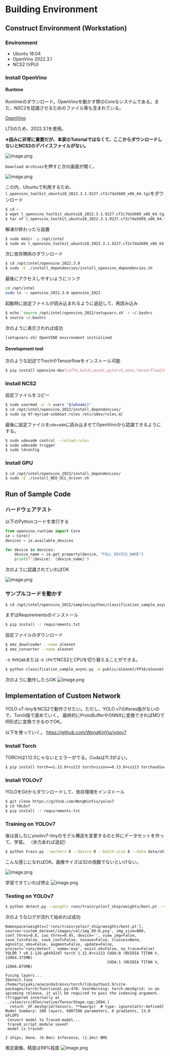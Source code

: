 # Building Environment

## Construct Environment (Workstation)

### Environment

 - Ubuntu 18.04
 - OpenVino 2022.3.1
 - NCS2 (VPU)

### Install OpenVino

#### Runtime
Runtimeのダウンロード。OpenVinoを動かす際のCoreなシステムである。また、NSC2を認識させるためのファイル等も含まれている。

[OpenVino](https://www.intel.com/content/www/us/en/developer/tools/openvino-toolkit/download.html)

LTSのため、2022.3.1を使用。

<b>※因みに非常に重要だが、本家のTutorialではなくて、ここからダウンロードしないとNCS2のデバイスファイルがない。</b>

![image.png](https://qiita-image-store.s3.ap-northeast-1.amazonaws.com/0/95636/177db560-5c37-21fb-f9bf-60034591d51c.png)

`Download Archives`を押すと次の画面が開く。

![image.png](https://qiita-image-store.s3.ap-northeast-1.amazonaws.com/0/95636/381152f2-7ff9-0cdb-affd-deebac690399.png)

この内、Ubuntuで利用するため、`l_openvino_toolkit_ubuntu18_2022.3.1.9227.cf2c7da5689_x86_64.tgz`をダウンロード

``` bash
$ cd ~
$ wget l_openvino_toolkit_ubuntu18_2022.3.1.9227.cf2c7da5689_x86_64.tgz
$ tar xf l_openvino_toolkit_ubuntu18_2022.3.1.9227.cf2c7da5689_x86_64.tgz
```

解凍が終わったら設置

``` bash
$ sudo mkdir -p /opt/intel
$ sudo mv l_openvino_toolkit_ubuntu18_2022.3.1.9227.cf2c7da5689_x86_64 /opt/intel/openvino_2022.3.0
```

次に依存関係のダウンロード

```bash
$ cd /opt/intel/openvino_2022.3.0
$ sudo -E ./install_dependencies/install_openvino_dependencies.sh
```

最後にアクセスしやすいようにリンク

``` bash
cd /opt/intel
sudo ln -s openvino_2022.3.0 openvino_2022
```

起動時に設定ファイルが読み込まれるように追記して、再読み込み

``` bash
$ echo `source /opt/intel/openvino_2022/setupvars.sh` > ~/.bashrc
$ source ~/.bashrc
```

次のように表示されれば成功

```
[setupvars.sh] OpenVINO environment initialized
```

#### Development tool
次のような記述でTrochやTensorflowをインストール可能

```bash
$ pip install openvino-dev[caffe,kaldi,mxnet,pytorch,onnx,tensorflow2]==2022.3.0
```

### Install NCS2

設定ファイルをコピー

``` bash
$ sudo usermod -a -G users "$(whoami)"
$ cd /opt/intel/openvino_2022/install_dependencies/
$ sudo cp 97-myriad-usbboot.rules /etc/udev/rules.d/
```

最後に設定ファイルを`udevadm`に読み込ませてOpenVinoから認識できるようにする。

``` bash
$ sudo udevadm control --reload-rules
$ sudo udevadm trigger
$ sudo ldconfig
```

### Install GPU

``` bash
$ cd /opt/intel/openvino_2022/install_dependencies/
$ sudo -E ./install_NEO_OCL_driver.sh
```


## Run of Sample Code

### ハードウェアテスト
以下のPythonコードを実行する

``` python
from openvino.runtime import Core
ie = Core()
devices = ie.available_devices

for device in devices:
    device_name = ie.get_property(device, "FULL_DEVICE_NAME")
    print(f"{device}: {device_name}")
```

次のように認識されていればOK

![image.png](https://qiita-image-store.s3.ap-northeast-1.amazonaws.com/0/95636/74e1fd5d-d0a9-b733-4204-787a98a6262e.png)


### サンプルコードを動かす

``` bash
$ cd /opt/intel/openvino_2022/samples/python/classification_sample_async
```

まずはRequirementsのインストール

```bash
$ pip install -r requirements.txt
```

設定ファイルのダウンロード

``` bash
$ omz_downloader --name alexnet
$ omz_converter --name alexnet
```

`-d MYRIAD`または`-d CPU`でNCS2とCPUを切り替えることができる。

``` bash
$ python classification_sample_async.py -m public/alexnet/FP16/alexnet.xml -i test.jpg -d MYRIAD
```

次のように動作したらOK
![image.png](https://qiita-image-store.s3.ap-northeast-1.amazonaws.com/0/95636/bae34b1c-abda-74fe-934c-7cdae1761e2c.png)

##  Implementation of Custom Network
YOLO v7-tinyをNCS2で動作させたい。ただし、YOLO v7のKeras版がないので、Torch版で進めていく。
最終的にProtoBufferやONNXに変換できればMOでIR形式に変換できるのでOK。

以下を使っていく。
https://github.com/WongKinYiu/yolov7


### Install Torch
TORCHは1.12.0じゃないとエラーがでる。Cudaは11.3がよい。

``` bash
$ pip install torch==1.12.0+cu113 torchvision==0.13.0+cu113 torchaudio==0.12.0 --extra-index-url https://download.pytorch.org/whl/cu113
```


### Install YOLOv7
YOLOをGitからダウンロードして、依存環境をインストール

``` bash
$ git clone https://github.com/WongKinYiu/yolov7
$ cd YOLOv7
$ pip install -r requirements.txt
```

###  Training on YOLOv7
後は良しなにyoolov7-tinyのモデル構造を変更するのと伴にデータセットを作って、学習。
（余力あれば追記）

```bash
$ python train.py --workers 8 --device 0 --batch-size 8 --data data/ship.yaml --img 800 800 --cfg cfg/training/yolov7-tiny.yaml --weights '' --name yolov7_ship --hyp data/hyp.scratch.p5.yaml
```

こんな感じになればOK。画像サイズは32の倍数でないといけない。

![image.png](https://qiita-image-store.s3.ap-northeast-1.amazonaws.com/0/95636/394a8b4d-31f9-ccc4-1c4b-fd239ef557b1.png)

学習できていれば停止
![image.png](https://qiita-image-store.s3.ap-northeast-1.amazonaws.com/0/95636/55d60a44-a979-cebe-65cf-14e27a8d6f22.png)


### Testing on YOLOv7

```bash
$ python detect.py --weights runs/train/yolov7_ship/weights/best.pt --conf 0.8 --img-size 800 --source custom_dataset/images/val/img_99-0.png
```

次のようなログが流れて始めれば成功

```
Namespace(weights=['runs/train/yolov7_ship/weights/best.pt'], source='custom_dataset/images/val/img_99-0.png', img_size=800, conf_thres=0.8, iou_thres=0.45, device='', view_img=False, save_txt=False, save_conf=False, nosave=False, classes=None, agnostic_nms=False, augment=False, update=False, project='runs/detect', name='exp', exist_ok=False, no_trace=False)
YOLOR ? v0.1-126-g84932d7 torch 1.12.0+cu113 CUDA:0 (NVIDIA TITAN V, 12064.375MB)
                                             CUDA:1 (NVIDIA TITAN V, 12066.875MB)

Fusing layers...
IDetect.fuse
/home/taiyaki/anaconda3/envs/torch/lib/python3.9/site-packages/torch/functional.py:478: UserWarning: torch.meshgrid: in an upcoming release, it will be required to pass the indexing argument. (Triggered internally at  ../aten/src/ATen/native/TensorShape.cpp:2894.)
  return _VF.meshgrid(tensors, **kwargs)  # type: ignore[attr-defined]
Model Summary: 208 layers, 6007596 parameters, 0 gradients, 13.0 GFLOPS
 Convert model to Traced-model...
 traced_script_module saved!
 model is traced!

2 ships, Done. (6.8ms) Inference, (1.2ms) NMS
```

推定画像。精度は99%程度
![image.png](https://qiita-image-store.s3.ap-northeast-1.amazonaws.com/0/95636/046a9c26-f639-52cc-027e-4a88b3056e81.png)

